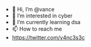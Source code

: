 - 👋 Hi, I’m @vance  
- 👀 I’m interested in cyber
- 🌱 I’m currently learning dsa
- 📫 How to reach me
-  https://twitter.com/v4nc3s3c

<!---
vancesec/vancesec is a ✨ special ✨ repository because its `README.md` (this file) appears on your GitHub profile.
You can click the Preview link to take a look at your changes.
--->
